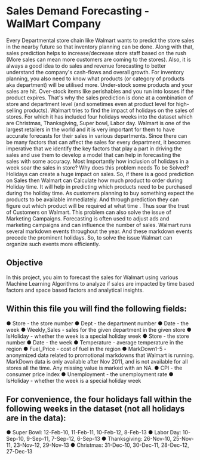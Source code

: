 # Sales Demand Forecasting - WalMart Company
Every Departmental store chain like Walmart wants to predict the store sales in the nearby future so that inventory planning can be done. Along with that, sales prediction helps to increase/decrease store staff based on the rush (More sales can mean more customers are coming to the stores). Also, it is always a good idea to do sales and revenue forecasting to better understand the company's cash-flows and overall growth. For inventory planning, you also need to know what products (or category of products aka department) will be utilised more. Under-stock some products and your sales are hit. Over-stock items like perishables and you run into losses if the product expires. That's why the sales prediction is done at a combination of store and department level (and sometimes even at product level for high-selling products).
Walmart tries to find the impact of holidays on the sales of stores. For which it has included four holidays weeks into the dataset which are Christmas, Thanksgiving, Super bowl, Labor day. Walmart is one of the largest retailers in the world and it is very important for them to have accurate forecasts for their sales in various departments. Since there can be many factors that can affect the sales for every department, it becomes imperative that we identify the key factors that play a part in driving the sales and use them to develop a model that can help in forecasting the sales with some accuracy.
Most Importantly how inclusion of holidays in a week soar the sales in store?  Why does this problem needs To be Solved? Holidays can create a huge impact on sales. So, if there is a good prediction on Sales then Walmart can Calculate how much product to order during Holiday time. It will help in predicting which products need to be purchased during the holiday time. As customers planning to buy something expect the products to be available immediately. And through prediction they can figure out which product will be required at what time . Thus soar the trust of Customers on Walmart. This problem can also solve the issue of Marketing Campaigns. Forecasting is often used to adjust ads and marketing campaigns and can influence the number of sales. Walmart runs several markdown events throughout the year. And these markdown events precede the prominent holidays. So, to solve the issue Walmart can organize such events more efficiently.
## Objective 
In this project, you aim to forecast the sales for Walmart using various Machine Learning Algorithms to analyze if sales are impacted by time based factors and space based factors  and analytical insights.
## Within this file you will find the following fields:
●	Store - the store number
●	Dept - the department number
●	Date - the week
●	Weekly_Sales -  sales for the given department in the given store
●	IsHoliday - whether the week is a special holiday week
●	Store - the store number
●	Date - the week
●	Temperature - average temperature in the region
●	Fuel_Price - cost of fuel in the region
●	MarkDown1-5 - anonymized data related to promotional markdowns that Walmart is running. MarkDown data is only available after Nov 2011, and is not available for all stores all the time. Any missing value is marked with an NA.
●	CPI - the consumer price index
●	Unemployment - the unemployment rate
●	IsHoliday - whether the week is a special holiday week
## For convenience, the four holidays fall within the following weeks in the dataset (not all holidays are in the data):
●	Super Bowl: 12-Feb-10, 11-Feb-11, 10-Feb-12, 8-Feb-13
●	Labor Day: 10-Sep-10, 9-Sep-11, 7-Sep-12, 6-Sep-13
●	Thanksgiving: 26-Nov-10, 25-Nov-11, 23-Nov-12, 29-Nov-13
●	Christmas: 31-Dec-10, 30-Dec-11, 28-Dec-12, 27-Dec-13
